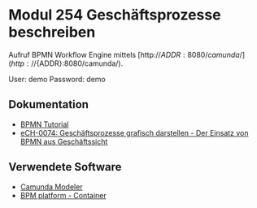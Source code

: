 # Modul 254 Geschäftsprozesse beschreiben

Aufruf BPMN Workflow Engine mittels [http://${ADDR}:8080/camunda/](http://${ADDR}:8080/camunda/).

User:     demo
Password: demo

## Dokumentation

* [BPMN Tutorial](https://github.com/mc-b/bpmn-tutorial)
* [eCH-0074: Geschäftsprozesse grafisch darstellen - Der Einsatz von BPMN aus Geschäftssicht](https://www.ech.ch/vechweb/page?p=dossier&documentNumber=eCH-0074)

## Verwendete Software

* [Camunda Modeler](https://camunda.org/download/modeler/)
* [BPM platform - Container](https://hub.docker.com/r/camunda/camunda-bpm-platform)
